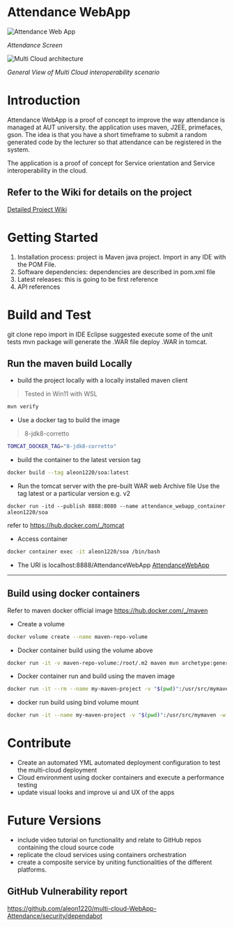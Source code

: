 # Attendance WebApp

![Attendance Web App](https://github.com/aleon1220/multi-cloud-AttendWebApp/wiki/images/2018/05/random-code-generation.png)

_Attendance Screen_

![Multi Cloud architecture](https://imgur.com/LDVqx71.jpg)

_General View of Multi Cloud interoperability scenario_

# Introduction
Attendance WebApp is a proof of concept to improve the way attendance is managed at AUT university. the application uses maven, J2EE, primefaces, gson.
The idea is that you have a short timeframe to submit a random generated code by the lecturer so that attendance can be registered in the system.


The application is a proof of concept for Service orientation and Service interoperability in the cloud.

## Refer to the Wiki for details on the project
[Detailed Project Wiki][95f44386]

  [95f44386]: https://github.com/aleon1220/multi-cloud-AttendWebApp/wiki/4-Architecture-and-Technical-Design "Project Wiki"

# Getting Started
1.	Installation process: project is Maven java project. Import in any IDE with the POM File.
2.	Software dependencies: dependencies are described in pom.xml file
3.	Latest releases: this is going to be first reference
4.	API references

# Build and Test
git clone repo
import in IDE Eclipse suggested
execute some of the unit tests
mvn package will generate the .WAR file
deploy .WAR in tomcat.
## Run the maven build Locally
- build the project locally with a locally installed maven client
> Tested in Win11 with WSL
``` bash
mvn verify
```
- Use a docker tag to build the image
> 8-jdk8-corretto

``` bash
TOMCAT_DOCKER_TAG="8-jdk8-corretto"
```
- build the container to the latest version tag
``` bash
docker build --tag aleon1220/soa:latest
```

- Run the tomcat server with the pre-built WAR web Archive file
Use the tag latest or a particular version e.g. v2
```
docker run -itd --publish 8888:8080 --name attendance_webapp_container aleon1220/soa
```

refer to https://hub.docker.com/_/tomcat

- Access container
``` bash
docker container exec -it aleon1220/soa /bin/bash
```

- The URl is localhost:8888/AttendanceWebApp 
[AttendanceWebApp](localhost:8888/AttendanceWebApp)

---
## Build using docker containers
Refer to maven docker official image https://hub.docker.com/_/maven 

- Create a volume
``` bash
docker volume create --name maven-repo-volume
```

- Docker container build using the volume above
``` bash
docker run -it -v maven-repo-volume:/root/.m2 maven mvn archetype:generate # will download artifacts
```

- Docker container run and build using the maven image
``` bash
docker run -it --rm --name my-maven-project -v "$(pwd)":/usr/src/mymaven -w /usr/src/mymaven maven:3.3-jdk-8 mvn clean install
```

- docker run build using bind volume mount
``` bash
docker run -it --name my-maven-project -v "$(pwd)":/usr/src/mymaven -w /usr/src/mymaven maven:3.3-jdk-8 mvn clean install
```

# Contribute
* Create an automated YML automated deployment configuration to test the multi-cloud deployment
* Cloud environment using docker containers and execute a performance testing
* update visual looks and improve ui and UX of the apps

# Future Versions
* include video tutorial on functionality and relate to GitHub repos containing the cloud source code
* replicate the cloud services using containers orchestration
* create a composite service by uniting functionalities of the different platforms.

## GitHub Vulnerability report
https://github.com/aleon1220/multi-cloud-WebApp-Attendance/security/dependabot